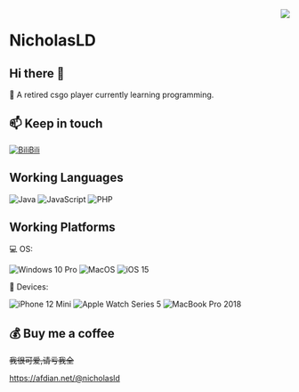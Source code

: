<img align="right" src="https://github-readme-stats.vercel.app/api?username=NicholasLD&show_icons=true&hide_border=true&theme=vue-dark&include_all_commits_disable=false&custom_title=Meow~&count_private=true">

# NicholasLD

## Hi there 👋

💬 A retired csgo player currently learning programming.


## 📫 Keep in touch

[![BiliBili](https://img.shields.io/badge/-NicholasLD-00a1d6?style=flat-square&logo=bilibili&logoColor=fff)](https://space.bilibili.com/40847359)


## Working Languages

![Java](https://img.shields.io/badge/-Java-8892bf?style=flat-square&logo=Java&color=666&logoColor=fff)
![JavaScript](https://img.shields.io/badge/-JavaScript-e5cd0c?style=flat-square&logo=JavaScript&labelColor=f7df1e&logoColor=000)
![PHP](https://img.shields.io/badge/-PHP-8892bf?style=flat-square&logo=PHP&logoColor=fff)

## Working Platforms


💻 OS:

![Windows 10 Pro](https://img.shields.io/badge/Windows%2010%20Pro-00adef?style=flat-square&logo=windows&logoColor=ffffff)
![MacOS](https://img.shields.io/badge/MacOS%2012.3.1-4da3da?style=flat-square&logo=apple&logoColor=ffffff)
![iOS 15](https://img.shields.io/badge/iOS%2015-000000?style=flat-square&logo=iOS&logoColor=ffffff)


📱 Devices:

![iPhone 12 Mini](https://img.shields.io/badge/iPhone%2012%20Mini-000000?style=flat-square&logo=apple&logoColor=ffffff)
![Apple Watch Series 5](https://img.shields.io/badge/Apple%20Watch%205-000000?style=flat-square&logo=apple&logoColor=ffffff)
![MacBook Pro 2018](https://img.shields.io/badge/MacBook%20Pro%202018-000000?style=flat-square&logo=apple&logoColor=ffffff)

## 💰 Buy me a coffee

~~我很可爱,请亏我全~~

https://afdian.net/@nicholasld
